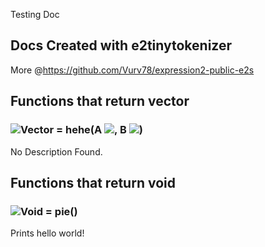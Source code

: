 Testing Doc
## Docs Created with e2tinytokenizer
More @https://github.com/Vurv78/expression2-public-e2s

## Functions that return **vector**

### ![Vector](https://raw.githubusercontent.com/wiki/wiremod/wire/Type-Vector.png) = hehe(A ![](https://raw.githubusercontent.com/wiki/wiremod/wire/Type-Number.png), B ![](https://raw.githubusercontent.com/wiki/wiremod/wire/Type-Quaternion.png))
No Description Found.

## Functions that return **void**

### ![Void](https://raw.githubusercontent.com/wiki/wiremod/wire/Type-Void.png) = pie()
 Prints hello world!
